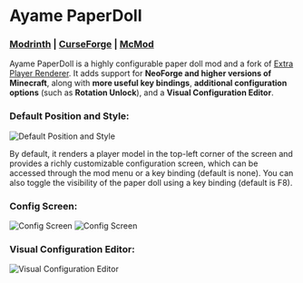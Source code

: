 # Ayame PaperDoll

### [Modrinth](https://modrinth.com/mod/ayame-paperdoll) | [CurseForge](https://www.curseforge.com/minecraft/mc-mods/ayame-paperdoll) | [McMod](https://www.mcmod.cn/class/17015.html)


Ayame PaperDoll is a highly configurable paper doll mod and a fork of [Extra Player Renderer](https://modrinth.com/mod/extraplayerrenderer). It adds support for **NeoForge and higher versions of Minecraft**, along with **more useful key bindings**, **additional configuration options** (such as **Rotation Unlock**), and a **Visual Configuration Editor**.

### Default Position and Style:
![Default Position and Style](https://cdn.modrinth.com/data/cached_images/6e7af18771d006eda3077d33800250bc80cdd647.png)

By default, it renders a player model in the top-left corner of the screen and provides a richly customizable configuration screen, which can be accessed through the mod menu or a key binding (default is none). You can also toggle the visibility of the paper doll using a key binding (default is F8).

### Config Screen:
![Config Screen](https://cdn.modrinth.com/data/cached_images/44e1b59e5019df8f03c34fa5d677841eacc26896.png)
![Config Screen](https://cdn.modrinth.com/data/cached_images/c3e90083ab02fc63bda0da3bab7b851f8308382e.png)
### Visual Configuration Editor:
![Visual Configuration Editor](https://cdn.modrinth.com/data/cached_images/0bda8a26fc0822669f736d4caa0fee140354bdb2.png)
